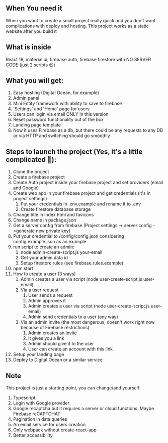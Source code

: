 ## When You need it
When you want to create a small project really quick and you don't want complications with deploy and hosting.
This project works as a static website after you build it

## What is inside
React 18, material ui, firebase auth, firebase firestore with NO SERVER CODE (just 2 scripts 😉)

## What you will get:
1. Easy hosting (Digital Ocean, for example)
2. Admin panel
3. Mini Entity framework with ability to save to firebase
4. 'Settings' and 'Home' page for users
5. Users can login via email ONLY in this version
6. Reset password functionality out of the box
7. Landing page template
8. Now it uses Firebase as a db, but there could be any requests to any DB or via HTTP and switching should go smoothly


##  Steps to launch the project (Yes, it's a little complicated 🥺):

1. Clone the project
2. Create a firebase project
3. Create Auth project inside your firebase project and set providers (email and Google)
4. Create web app in your firebase project and get credentials (it's in project settings)
    1. Put your credentials in .env.example and rename it to .env
    2. Create firestore database storage
5. Change title in index.html and favicons
6. Change name in package.json
7. Get a server config from firebase (Project settings -> server config ->generate new private key)
8. Put your credential to /config/config.json considering config.example.json as an example
9. run script to create an admin:
   1. node admin-create-script.js your-email 
   2. Get your admin data id
   3. Setup firestore rules (see firebase.rules.example)
10. npm start
11. How to create a user (3 ways)
    1. Admin creates a user via script (node user-create-script.js user-email)
    2. Via a user request
       1. User sends a request
       2. Admin approves it
       3. Admin creates a user via script (node user-create-script.js user-email)
       4. Admin send credentials to a user (any way)
    3. Via an admin invite (the most dangerous, doesn't work right now because of Firebase restrictions)
       1. Admin creates an invite
       2. It gives you a link
       3. Admin should give it to the user
       4. User can create an account with this link
12. Setup your landing page
13. Deploy to Digital Ocean or a similar service

## Note
This project is just a starting point, you can change/add yourself:
1. Typescript
2. Login with Google provider
3. Google recaptcha but it requires a server or cloud functions. Maybe Firebase reCAPTCHA?
4. Pagination in data queries
5. An email service for users creation
6. Only webpack without create-react-app
7. Better accessibility
